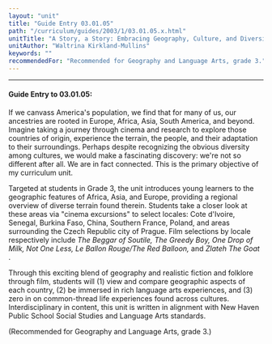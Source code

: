 ```yaml
---
layout: "unit"
title: "Guide Entry 03.01.05"
path: "/curriculum/guides/2003/1/03.01.05.x.html"
unitTitle: "A Story, a Story: Embracing Geography, Culture, and Diversity through Film"
unitAuthor: "Waltrina Kirkland-Mullins"
keywords: ""
recommendedFor: "Recommended for Geography and Language Arts, grade 3."
---
```

<body>
<hr/>
<h4>
Guide Entry to 03.01.05:
</h4>
<p>
If we canvass America's population, we find that for many of us, our ancestries are rooted in Europe, Africa, Asia, South America, and beyond.  Imagine taking a journey through cinema and research to explore those countries of origin, experience the terrain, the people, and their adaptation to their surroundings.  Perhaps despite recognizing the obvious diversity among cultures, we would make a fascinating discovery:  we're not so different after all.  We are in fact connected. This is the primary objective of my curriculum unit.
</p>
<p>
Targeted at students in Grade 3, the unit introduces young learners to the geographic features of Africa, Asia, and Europe, providing a regional overview of diverse terrain found therein.  Students take a closer look at these areas via "cinema excursions" to select locales:  Cote d'Ivoire, Senegal, Burkina Faso, China, Southern France, Poland, and areas surrounding the Czech Republic city of Prague.  Film selections by locale respectively include
<i>
The Beggar of Soutile, The Greedy Boy, One Drop of Milk, Not One Less, Le Ballon Rouge/The Red Balloon,
</i>
and
<i>
Zlateh The Goat
</i>
.
</p>
<p>
Through this exciting blend of geography and realistic fiction and folklore through film, students will (1) view and compare geographic aspects of each country, (2) be immersed in rich language arts experiences, and (3) zero in on common-thread life experiences found across cultures.  Interdisciplinary in content, this unit is written in alignment with New Haven Public School Social Studies and Language Arts standards.
</p>
<p>
(Recommended for Geography and Language Arts, grade 3.)
</p>
</body>